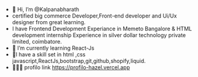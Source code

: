 - 👋 Hi, I’m @Kalpanabharath
- certified big commerce Developer,Front-end developer and Ui/Ux designer from great learning.
- I have Frontend Development Experiance in Memeto Bangalore & HTML development internship Experience in silver dollar technology private limited, coimbatore.
- 🌱 I’m currently learning React-Js 
- 🙂I have a skill set in html ,css javascript,ReactJs,bootstrap,git,github,shopify,liquid.
- 👩🏻‍💻 profilo link https://profilo-hazel.vercel.app

<!---
Kalpanabharath/Kalpanabharath is  a ✨ special ✨ repository because its `README.md` (this file) appears on your GitHub profile.
You can click the Preview link to take a look at your changes.
--->
